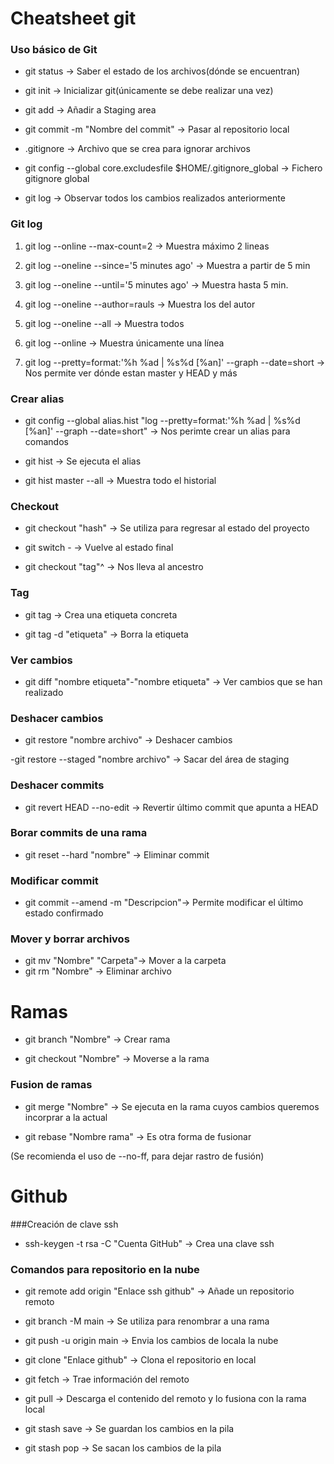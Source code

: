 # Cheatsheet git

### Uso básico de Git

- git status -> Saber el estado de los archivos(dónde se encuentran)

- git init -> Inicializar git(únicamente se debe realizar una vez)

- git add -> Añadir a Staging area

- git commit -m "Nombre del commit" -> Pasar al repositorio local

- .gitignore -> Archivo que se crea para ignorar archivos

- git config --global core.excludesfile $HOME/.gitignore_global -> Fichero gitignore global

- git log -> Observar todos los cambios realizados anteriormente

### Git log

1. git log --online --max-count=2 -> Muestra máximo 2 lineas

2. git log --oneline --since='5 minutes ago' -> Muestra a partir de 5 min

3. git log --oneline --until='5 minutes ago' -> Muestra hasta 5 min.

4. git log --oneline --author=rauls -> Muestra los del autor

5. git log --oneline --all -> Muestra todos

6. git log --online -> Muestra únicamente una línea

7. git log --pretty=format:'%h %ad | %s%d [%an]' --graph --date=short -> Nos permite ver dónde estan master y HEAD y más

### Crear alias

- git config --global alias.hist "log --pretty=format:'%h %ad | %s%d [%an]' --graph --date=short" -> Nos perimte crear un alias para comandos

- git hist -> Se ejecuta el alias

- git hist master --all -> Muestra todo el historial

### Checkout

- git checkout "hash" -> Se utiliza para regresar al estado del proyecto

- git switch - -> Vuelve al estado final

- git checkout "tag"^ -> Nos lleva al ancestro

### Tag

- git tag -> Crea una etiqueta concreta

- git tag -d "etiqueta" -> Borra la etiqueta

### Ver cambios

- git diff "nombre etiqueta"-"nombre etiqueta" -> Ver cambios que se han realizado

### Deshacer cambios

- git restore "nombre archivo" -> Deshacer cambios

-git restore --staged "nombre archivo" -> Sacar del área de staging

### Deshacer commits

- git revert HEAD --no-edit -> Revertir último commit que apunta a HEAD

### Borar commits de una rama

- git reset --hard "nombre" -> Eliminar commit

### Modificar commit

- git commit --amend -m "Descripcion"-> Permite modificar el último estado confirmado

### Mover y borrar archivos

- git mv "Nombre" "Carpeta"-> Mover a la carpeta
- git rm "Nombre" -> Eliminar archivo 


# Ramas

- git branch "Nombre" -> Crear rama

- git checkout "Nombre" -> Moverse a la rama

### Fusion de ramas

- git merge "Nombre" -> Se ejecuta en la rama cuyos cambios queremos incorprar a la actual

- git rebase "Nombre rama" -> Es otra forma de fusionar

(Se recomienda el uso de --no-ff, para dejar rastro de fusión)

# Github

###Creación de clave ssh

- ssh-keygen -t rsa -C "Cuenta GitHub" -> Crea una clave ssh

### Comandos para repositorio en la nube

- git remote add origin "Enlace ssh github" -> Añade un repositorio remoto

- git branch -M main -> Se utiliza para renombrar a una rama

- git push -u origin main -> Envia los cambios de locala la nube

- git clone "Enlace github" -> Clona el repositorio en local

- git fetch -> Trae información del remoto

- git pull -> Descarga el contenido del remoto y lo fusiona con la rama local

- git stash save -> Se guardan los cambios en la pila

- git stash pop -> Se sacan los cambios de la pila


